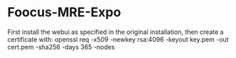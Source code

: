 # Foocus-MRE-Expo

First install the webui as specified in the original installation, then create a certificate with:
openssl req -x509 -newkey rsa:4096 -keyout key.pem -out cert.pem -sha256 -days 365 -nodes

